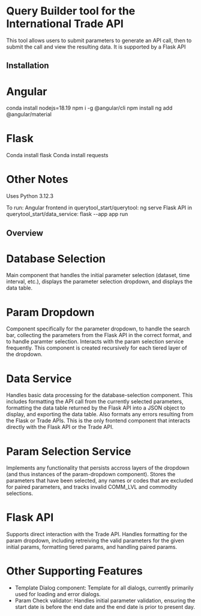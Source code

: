 # Query Builder tool for the International Trade API

This tool allows users to submit parameters to generate an API call, then to submit the call and view the resulting data. It is supported by a Flask API 


## Installation

# Angular
conda install nodejs=18.19
npm i -g @angular/cli
npm install
ng add @angular/material

# Flask
Conda install flask
Conda install requests


# Other Notes
Uses Python 3.12.3 

To run:
Angular frontend in querytool_start/querytool: ng serve 
Flask API in querytool_start/data_service: flask --app app run

## Overview

# Database Selection

Main component that handles the initial parameter selection (dataset, time interval, etc.), displays the parameter selection dropdown, and displays the data table.

# Param Dropdown

Component specifically for the parameter dropdown, to handle the search bar, collecting the parameters from the Flask API in the correct format, and to handle paramter selection. Interacts with the param selection service frequently. This component is created recursively for each tiered layer of the dropdown.

# Data Service

Handles basic data processing for the database-selection component. This includes formatting the API call from the currently selected parameters, formatting the data table returned by the Flask API into a JSON object to display, and exporting the data table. Also formats any errors resulting from the Flask or Trade APIs. This is the only frontend component that interacts directly with the Flask API or the Trade API. 

# Param Selection Service

Implements any functionality that persists accross layers of the dropdown (and thus instances of the param-dropdown component). Stores the parameters that have been selected, any names or codes that are excluded for paired parameters, and tracks invalid COMM_LVL and commodity selections. 

# Flask API

Supports direct interaction with the Trade API. Handles formatting for the param dropdown, including retreiving the valid parameters for the given initial params, formatting tiered params, and handling paired params. 

# Other Supporting Features

- Template Dialog component:
    Template for all dialogs, currently primarily used for loading and error dialogs. 
- Param Check validator:
    Handles initial parameter validation, ensuring the start date is before the end date and the end date is prior to present day.


